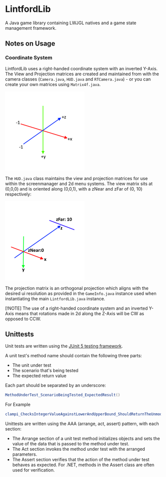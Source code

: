 # LintfordLib

A Java game library containing LWJGL natives and a game state management framework.

## Notes on Usage

### Coordinate System

LintfordLib uses a right-handed coordinate system with an inverted Y-Axis. The View and Projection matrices are created and maintained from with the camera classes (`Camera.java`, `HUD.java` and `RTCamera.java`) - or you can create your own matrices using `Matrix4f.java`.

![right handed coordinate system with inverted Y-Axis](docs/images/coordsys.png?raw=true "Right-handed coordinate system with inverted y-axis")

The `HUD.java` class maintains the view and projection matrices for use within the screenmanager and 2d menu systems. The view matrix sits at (0,0,0) and is oriented along (0,0,1), with a zNear and zFar of (0, 10) respectively:

![the view matrix and its orientation along the z-axis](docs/images/viewmat.png?raw=true "The view matrix.")

The projection matrix is an orthogonal projection which aligns with the desired ui resolution as provided in the `GameInfo.java` instance used when instantiating the main `LintfordLib.java` instance.

[!NOTE]
The use of a right-handed coordinate system and an inverted Y-Axis means that rotations made in 2d along the Z-Axis will be CW as opposed to CCW.

## Unittests

Unit tests are written using the [JUnit 5 testing framework](https://junit.org/junit5/).

A unit test's method name should contain the following three parts:

 * The unit under test
 * The scenario that's being tested
 * The expected return value

Each part should be separated by an underscore:

``` Java
MethodUnderTest_ScenarioBeingTested_ExpectedResult()
```

For Example 

``` Java
clampi_ChecksIntegerValueAgainstLowerAndUpperBound_ShouldReturnTheUnmodifiedInputValue()
```


Unittests are written using the AAA (arrange, act, assert) pattern, with each section:

 * The Arrange section of a unit test method initializes objects and sets the value of the data that is passed to the method under test.
 * The Act section invokes the method under test with the arranged parameters.
 * The Assert section verifies that the action of the method under test behaves as expected. For .NET, methods in the Assert class are often used for verification.
 
 
